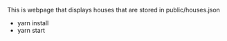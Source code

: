 This is webpage that displays houses that are stored in public/houses.json

- yarn install
- yarn start
